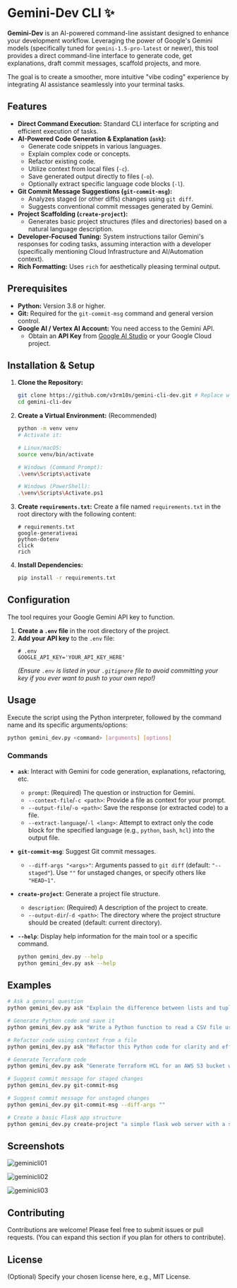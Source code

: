 # Gemini-Dev CLI ✨

**Gemini-Dev** is an AI-powered command-line assistant designed to enhance your development workflow. Leveraging the power of Google's Gemini models (specifically tuned for `gemini-1.5-pro-latest` or newer), this tool provides a direct command-line interface to generate code, get explanations, draft commit messages, scaffold projects, and more.

The goal is to create a smoother, more intuitive "vibe coding" experience by integrating AI assistance seamlessly into your terminal tasks.

## Features

* **Direct Command Execution:** Standard CLI interface for scripting and efficient execution of tasks.
* **AI-Powered Code Generation & Explanation (`ask`):**
    * Generate code snippets in various languages.
    * Explain complex code or concepts.
    * Refactor existing code.
    * Utilize context from local files (`-c`).
    * Save generated output directly to files (`-o`).
    * Optionally extract specific language code blocks (`-l`).
* **Git Commit Message Suggestions (`git-commit-msg`):**
    * Analyzes staged (or other diffs) changes using `git diff`.
    * Suggests conventional commit messages generated by Gemini.
* **Project Scaffolding (`create-project`):**
    * Generates basic project structures (files and directories) based on a natural language description.
* **Developer-Focused Tuning:** System instructions tailor Gemini's responses for coding tasks, assuming interaction with a developer (specifically mentioning Cloud Infrastructure and AI/Automation context).
* **Rich Formatting:** Uses `rich` for aesthetically pleasing terminal output.

## Prerequisites

* **Python:** Version 3.8 or higher.
* **Git:** Required for the `git-commit-msg` command and general version control.
* **Google AI / Vertex AI Account:** You need access to the Gemini API.
    * Obtain an **API Key** from [Google AI Studio](https://aistudio.google.com/) or your Google Cloud project.

## Installation & Setup

1.  **Clone the Repository:**
    ```bash
    git clone https://github.com/v3rm10s/gemini-cli-dev.git # Replace with your repo URL
    cd gemini-cli-dev
    ```

2.  **Create a Virtual Environment:** (Recommended)
    ```bash
    python -m venv venv
    # Activate it:

    # Linux/macOS:
    source venv/bin/activate

    # Windows (Command Prompt):
    .\venv\Scripts\activate

    # Windows (PowerShell):
    .\venv\Scripts\Activate.ps1
    ```

3.  **Create `requirements.txt`:** Create a file named `requirements.txt` in the root directory with the following content:
    ```text
    # requirements.txt
    google-generativeai
    python-dotenv
    click
    rich
    ```

4.  **Install Dependencies:**
    ```bash
    pip install -r requirements.txt
    ```

## Configuration

The tool requires your Google Gemini API key to function.

1.  **Create a `.env` file** in the root directory of the project.
2.  **Add your API key** to the `.env` file:
    ```dotenv
    # .env
    GOOGLE_API_KEY='YOUR_API_KEY_HERE'
    ```
    *(Ensure `.env` is listed in your `.gitignore` file to avoid committing your key if you ever want to push to your own repo!)*

## Usage

Execute the script using the Python interpreter, followed by the command name and its specific arguments/options:

```bash
python gemini_dev.py <command> [arguments] [options]
```

### Commands

* **`ask`**: Interact with Gemini for code generation, explanations, refactoring, etc.
    * `prompt`: (Required) The question or instruction for Gemini.
    * `--context-file`/`-c <path>`: Provide a file as context for your prompt.
    * `--output-file`/`-o <path>`: Save the response (or extracted code) to a file.
    * `--extract-language`/`-l <lang>`: Attempt to extract only the code block for the specified language (e.g., `python`, `bash`, `hcl`) into the output file.

* **`git-commit-msg`**: Suggest Git commit messages.
    * `--diff-args "<args>"`: Arguments passed to `git diff` (default: `"--staged"`). Use `""` for unstaged changes, or specify others like `"HEAD~1"`.

* **`create-project`**: Generate a project file structure.
    * `description`: (Required) A description of the project to create.
    * `--output-dir`/`-d <path>`: The directory where the project structure should be created (default: current directory).

* **`--help`**: Display help information for the main tool or a specific command.
    ```bash
    python gemini_dev.py --help
    python gemini_dev.py ask --help
    ```

## Examples

```bash
# Ask a general question
python gemini_dev.py ask "Explain the difference between lists and tuples in Python"

# Generate Python code and save it
python gemini_dev.py ask "Write a Python function to read a CSV file using pandas" -o read_csv.py -l python

# Refactor code using context from a file
python gemini_dev.py ask "Refactor this Python code for clarity and efficiency" -c ./my_script.py -o ./refactored_script.py -l python

# Generate Terraform code
python gemini_dev.py ask "Generate Terraform HCL for an AWS S3 bucket with versioning enabled" -o s3.tf -l hcl

# Suggest commit message for staged changes
python gemini_dev.py git-commit-msg

# Suggest commit message for unstaged changes
python gemini_dev.py git-commit-msg --diff-args ""

# Create a basic Flask app structure
python gemini_dev.py create-project "a simple flask web server with a single hello world route" -d ./my_flask_app
```
## Screenshots

![geminicli01](https://github.com/user-attachments/assets/90ab4c4b-cf4f-4ec1-958b-196c9f644cbc)

![geminicli02](https://github.com/user-attachments/assets/9ed758a2-e584-439b-bf8c-2a2d63d85180)

![geminicli03](https://github.com/user-attachments/assets/32812e0a-c0f3-4b1f-ae65-dd8a872a592f)

## Contributing

Contributions are welcome! Please feel free to submit issues or pull requests. (You can expand this section if you plan for others to contribute).

## License

(Optional) Specify your chosen license here, e.g., MIT License.
```
